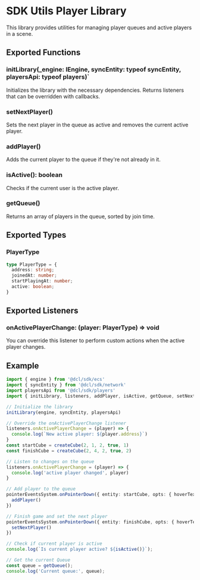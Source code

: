 # SDK Utils Player Library

This library provides utilities for managing player queues and active players in a scene.

## Exported Functions

### initLibrary(_engine: IEngine, syncEntity: typeof syncEntity, playersApi: typeof players)`

Initializes the library with the necessary dependencies. Returns listeners that can be overridden with callbacks.

### setNextPlayer()

Sets the next player in the queue as active and removes the current active player.

### addPlayer()

Adds the current player to the queue if they're not already in it.

### isActive(): boolean

Checks if the current user is the active player.

### getQueue()

Returns an array of players in the queue, sorted by join time.

## Exported Types

### PlayerType

```typescript
type PlayerType = {
  address: string;
  joinedAt: number;
  startPlayingAt: number;
  active: boolean;
}
```

## Exported Listeners
### onActivePlayerChange: (player: PlayerType) => void

You can override this listener to perform custom actions when the active player changes.

## Example
```typescript
import { engine } from '@dcl/sdk/ecs'
import { syncEntity } from '@dcl/sdk/network'
import playersApi from '@dcl/sdk/players'
import { initLibrary, listeners, addPlayer, isActive, getQueue, setNextPlayer } from './sdk-utils-player'

// Initialize the library
initLibrary(engine, syncEntity, playersApi)

// Override the onActivePlayerChange listener
listeners.onActivePlayerChange = (player) => {
  console.log(`New active player: ${player.address}`)
}
const startCube = createCube(2, 1, 2, true, 1)
const finishCube = createCube(2, 4, 2, true, 2)

// Listen to changes on the queue
listeners.onActivePlayerChange = (player) => {
  console.log('active player changed', player)
}

// Add player to the queue
pointerEventsSystem.onPointerDown({ entity: startCube, opts: { hoverText: 'Start game' } }, () => {
  addPlayer()
})

// Finish game and set the next player
pointerEventsSystem.onPointerDown({ entity: finishCube, opts: { hoverText: 'Finish game'} }, () => {
  setNextPlayer()
})

// Check if current player is active
console.log(`Is current player active? ${isActive()}`);

// Get the current Queue
const queue = getQueue();
console.log('Current queue:', queue);
```